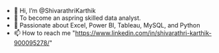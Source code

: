 - 👋 Hi, I’m @ShivarathriKarthik
- 👀 To become an aspring skilled data analyst.
- 🌱 Passionate about Excel, Power BI, Tableau, MySQL, and Python
- 📫 How to reach me "https://www.linkedin.com/in/shivarathri-karthik-900095278/"

<!---
ShivarathriKarthik/ShivarathriKarthik is a ✨ special ✨ repository because its `README.md` (this file) appears on your GitHub profile.
You can click the Preview link to take a look at your changes.
--->
